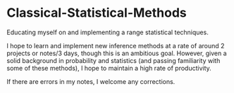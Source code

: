 # Classical-Statistical-Methods
Educating myself on and implementing a range statistical techniques. 

I hope to learn and implement new inference methods at a rate of around 2 projects or notes/3 days, though this is an ambitious goal. However, given a solid background in probability and statistics (and passing familiarity with some of these methods), I hope to maintain a high rate of productivity.

If there are errors in my notes, I welcome any corrections.
